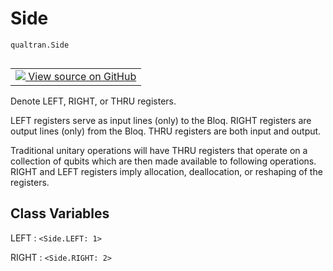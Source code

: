 # Side
`qualtran.Side`


<table class="tfo-notebook-buttons tfo-api nocontent" align="left">
<td>
  <a target="_blank" href="https://github.com/quantumlib/Qualtran/blob/main/qualtran/_infra/registers.py#L29-L42">
    <img src="https://www.tensorflow.org/images/GitHub-Mark-32px.png" />
    View source on GitHub
  </a>
</td>
</table>



Denote LEFT, RIGHT, or THRU registers.

<!-- Placeholder for "Used in" -->

LEFT registers serve as input lines (only) to the Bloq. RIGHT registers are output
lines (only) from the Bloq. THRU registers are both input and output.

Traditional unitary operations will have THRU registers that operate on a collection of
qubits which are then made available to following operations. RIGHT and LEFT registers
imply allocation, deallocation, or reshaping of the registers.



<h2 class="add-link">Class Variables</h2>

LEFT<a id="LEFT"></a>
: `<Side.LEFT: 1>`

RIGHT<a id="RIGHT"></a>
: `<Side.RIGHT: 2>`


